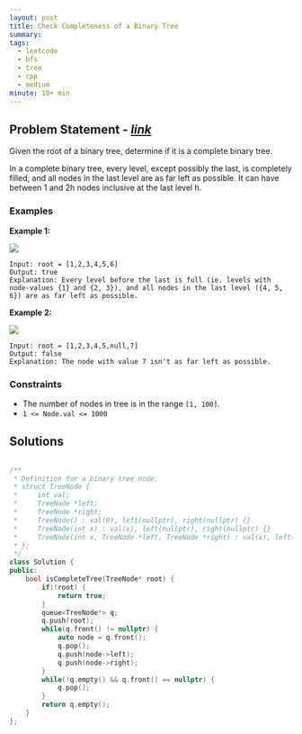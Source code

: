 ```yaml
---
layout: post
title: Check Completeness of a Binary Tree
summary:
tags:
  - leetcode
  - bfs
  - tree
  - cpp
  - medium
minute: 10+ min
---
```


## Problem Statement - [_link_](https://leetcode.com/problems/check-completeness-of-a-binary-tree/description/)

Given the root of a binary tree, determine if it is a complete binary tree.

In a complete binary tree, every level, except possibly the last, is completely filled, and all nodes in the last level are as far left as possible. It can have between 1 and 2h nodes inclusive at the last level h.


### Examples

**Example 1:**  

<img src="https://assets.leetcode.com/uploads/2018/12/15/complete-binary-tree-1.png">

```
Input: root = [1,2,3,4,5,6]
Output: true
Explanation: Every level before the last is full (ie. levels with node-values {1} and {2, 3}), and all nodes in the last level ({4, 5, 6}) are as far left as possible.
```

**Example 2:**  

<img src="https://assets.leetcode.com/uploads/2018/12/15/complete-binary-tree-2.png">

```
Input: root = [1,2,3,4,5,null,7]
Output: false
Explanation: The node with value 7 isn't as far left as possible.
```

### Constraints

- The number of nodes in tree is in the range `[1, 100]`.
- `1 <= Node.val <= 1000`

## Solutions

```cpp

/**
 * Definition for a binary tree node.
 * struct TreeNode {
 *     int val;
 *     TreeNode *left;
 *     TreeNode *right;
 *     TreeNode() : val(0), left(nullptr), right(nullptr) {}
 *     TreeNode(int x) : val(x), left(nullptr), right(nullptr) {}
 *     TreeNode(int x, TreeNode *left, TreeNode *right) : val(x), left(left), right(right) {}
 * };
 */
class Solution {
public:
    bool isCompleteTree(TreeNode* root) {
        if(!root) {
            return true;
        }
        queue<TreeNode*> q;
        q.push(root);
        while(q.front() != nullptr) {
            auto node = q.front();
            q.pop();
            q.push(node->left);
            q.push(node->right);
        }
        while(!q.empty() && q.front() == nullptr) {
            q.pop();
        }
        return q.empty();
    }
};

```

